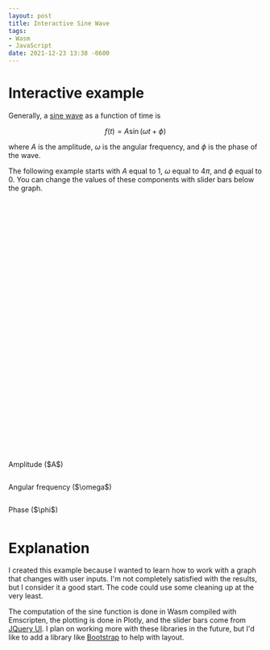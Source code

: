 ```yaml
---
layout: post
title: Interactive Sine Wave
tags:
- Wasm
- JavaScript
date: 2021-12-23 13:38 -0600
---
```

<script type="text/javascript" src="https://cdn.plot.ly/plotly-2.6.3.min.js"></script>
<style>
.sine-slider {
  width: 600px;
}
.ui-slider-handle.sine-handle {
  width: 5em;
  height: 1.6em;
  top: 50%;
  margin-top: -.8em;
  margin-left: -2.5em;
  text-align: center;
  line-height: 1.6em;
}
</style>

# Interactive example

Generally, a [sine wave](https://en.wikipedia.org/wiki/Sine_wave) as a function of time is

$$ f\left(t\right) = A\sin\left(\omega t + \phi\right) $$

where $A$ is the amplitude, $\omega$ is the angular frequency, and $\phi$ is the phase of the wave.

The following example starts with $A$ equal to 1, $\omega$ equal to $4\pi$, and $\phi$ equal to $0$. You can change the
values of these components with slider bars below the graph.

<div id="tester" style="width:600px;height:500px;"></div>
<br>
Amplitude ($A$)
<div id="ampSlider" class="sine-slider">
  <div id="ampHandle" class="ui-slider-handle sine-handle"></div>
</div>
<br>
Angular frequency ($\omega$)
<div id="freqSlider" class="sine-slider">
  <div id="freqHandle" class="ui-slider-handle sine-handle"></div>
</div>
<br>
Phase ($\phi$)
<div id="phaseSlider" class="sine-slider">
  <div id="phaseHandle" class="ui-slider-handle sine-handle"></div>
</div>

<script type="text/javascript">
  "use strict";

  var Module = {
      onRuntimeInitialized: function() {
          runPlot();
      }
  };

  function runPlot() {

    let size = 1000;
    let t_max = 1;

    // allocate memory for t and create a buffer from the heap
    let t_ptr = _calloc(size, Float32Array.BYTES_PER_ELEMENT);
    let t = new Float32Array(HEAPF32.buffer, t_ptr, size);

    for (let i = 0; i <= size; i++) {
        t[i] = i / size * t_max;
    }

    let nSliderValues = 1001; // odd so we can have a middle value
    let midSliderValue = (nSliderValues - 1)/2;

    let freq = [];
    let freqMin = 2*Math.PI;
    let freqMax = 6*Math.PI;
    let freqMid = (freqMax + freqMin)/2;
    let freqIndex = midSliderValue;

    let phase = [];
    let phaseMin = -Math.PI;
    let phaseMax = Math.PI;
    let phaseIndex = midSliderValue;

    let amplitude = 1;

    for (let i = 0; i <= nSliderValues; i++) {
      // make sure mid point is represented accurately
      freq.push((i - midSliderValue)/nSliderValues * (freqMax - freqMin) + freqMid);
      phase.push((i - midSliderValue)/nSliderValues * (phaseMax - phaseMin));
    }

    // allocate memory for x
    let x_ptr = _calloc(size, Float32Array.BYTES_PER_ELEMENT);

    _chl_sin_func(size, t_ptr, x_ptr, amplitude, freq[freqIndex], phase[phaseIndex]);

    // create a buffer from x on the heap
    let x = new Float32Array(HEAPF32.buffer, x_ptr, size);

    let TESTER = document.getElementById('tester');
    let data = [{x: t, y: x}];
    let layout = {width: 600, height: 500,
      margin: {b: 20, l: 50, r: 10, t: 10},
      dragmode: false,
      xaxis: {range: [0, 1], title: '$t$'},
      yaxis: {range: [-2.1, 2.1], title: '$f(t)$'}};
    Plotly.newPlot(TESTER, data, layout);

    function updatePlot() {
      _chl_sin_func(size, t_ptr, x_ptr, amplitude, freq[freqIndex], phase[phaseIndex]);
      let data_update = [{x: t, y: x}];
      Plotly.redraw(TESTER, data_update);
    }

    let ampHandle = $( "#ampHandle" );
    $( "#ampSlider" ).slider({
      min: 0,
      max: nSliderValues,
      value: midSliderValue,
      create: function() {
        ampHandle.text(amplitude.toPrecision(3));
      },
      slide: function(event, ui) {
        amplitude = 2 * ui.value / nSliderValues;
        ampHandle.text(amplitude.toPrecision(3));
        updatePlot();
      }
    });

    let freqHandle = $( "#freqHandle" );
    $( "#freqSlider" ).slider({
      min: 0,
      max: nSliderValues,
      value: midSliderValue,
      create: function() {
        freqHandle.text(freq[freqIndex].toPrecision(3));
      },
      slide: function(event, ui) {
        freqIndex = ui.value;
        freqHandle.text(freq[freqIndex].toPrecision(3));
        updatePlot();
      }
    });

    let phaseHandle = $( "#phaseHandle" );
    $( "#phaseSlider" ).slider({
      min: 0,
      max: nSliderValues,
      value: midSliderValue,
      create: function() {
        phaseHandle.text(phase[phaseIndex].toPrecision(3));
      },
      slide: function(event, ui) {
        phaseIndex = ui.value;
        phaseHandle.text(phase[phaseIndex].toPrecision(3));
        updatePlot();
      }
    });
  }
</script>

# Explanation
I created this example because I wanted to learn how to work with a graph that changes with user inputs. I'm not
completely satisfied with the results, but I consider it a good start. The code could use some cleaning up at the very
least.

The computation of the sine function is done in Wasm compiled with Emscripten, the plotting is done in Plotly, and the
slider bars come from [JQuery UI](https://jqueryui.com/). I plan on working more with these libraries in the future, but
I'd like to add a library like [Bootstrap](https://getbootstrap.com/) to help with layout.
<script type="text/javascript" src="{{ base.url | prepend: site.url }}/assets/js/chlsin.js"></script>
